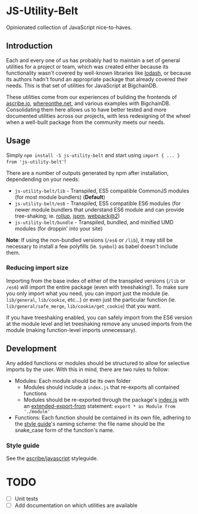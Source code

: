 JS-Utility-Belt
===============

Opinionated collection of JavaScript nice-to-haves.


Introduction
------------

Each and every one of us has probably had to maintain a set of general utilities for a project or
team, which was created either because its functionality wasn't covered by well-known libraries like
[lodash](https://lodash.com/), or because its authors hadn't found an appropriate package that
already covered their needs. This is that set of utilities for JavaScript at BigchainDB.

These utilities come from our experiences of building the frontends of [ascribe.io](www.ascribe.io),
[whereonthe.net](www.whereonthe.net), and various examples with BigchainDB. Consolidating them here
allows us to have better tested and more documented utilities across our projects, with less
redesigning of the wheel when a well-built package from the community meets our needs.


Usage
-----

Simply `npm install -S js-utility-belt` and start using `import { ... } from 'js-utility-belt'`!

There are a number of outputs generated by npm after installation, dependending on your
needs:

* `js-utility-belt/lib` - Transpiled, ES5 compatible CommonJS modules (for most module bundlers) (**Default**)
* `js-utility-belt/es6` - Transpiled, ES5 compatible ES6 modules (for newer module bundlers that
  understand ES6 module and can provide tree-shaking; ie. [rollup](rollupjs.org), [jspm](jspm.io),
  [webpack@2](webpack.github.io/docs/))
* `js-utility-belt/bundle` - Transpiled, bundled, and minified UMD modules (for droppin' into your
  site)

**Note**: If using the non-bundled versions (`/es6` or `/lib`), it may still be necessary to install a few
polyfills (ie. `Symbol`) as babel doesn't include them.

### Reducing import size

Importing from the base index of either of the transpiled versions (`/lib` or `/es6`) will import
the entire package (even with treeshaking!). To make sure you only import what you need, you can
import just the module (ie. `lib/general`, `lib/cookie`, etc...) or even just the particular
function (ie. `lib/general/safe_merge`, `lib/cookie/get_cookie`) that you want.

If you have treeshaking enabled, you can safely import from the ES6 version at the module level and
let treeshaking remove any unused imports from the module (making function-level imports
unnecessary).


Development
-----------

Any added functions or modules should be structured to allow for selective imports by the user. With
this in mind, there are two rules to follow:

* Modules: Each module should be its own folder
  * Modules should include a `index.js` that re-exports all contained functions
  * Modules should be re-exported through the package's [index.js](./src/index.js) with an
    [extended-export-from](https://github.com/leebyron/ecmascript-more-export-from) statement:
    `export * as Module from './module'`
* Functions: Each function should be contained in its own file, adhering to the
  [style guide](#style-guide)'s naming scheme: the file name should be the snake_case form of the
  function's name.

### Style guide

See the [ascribe/javascript](https://github.com/ascribe/javascript) styleguide.


TODO
====
* [ ] Unit tests
* [ ] Add documentation on which utilities are available
